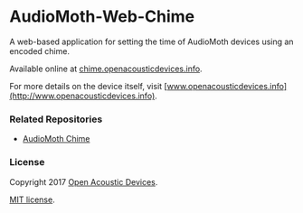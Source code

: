 # AudioMoth-Web-Chime #
A web-based application for setting the time of AudioMoth devices using an encoded chime.

Available online at [chime.openacousticdevices.info](http://chime.openacousticdevices.info).

For more details on the device itself, visit [www.openacousticdevices.info](http://www.openacousticdevices.info).

### Related Repositories ###
* [AudioMoth Chime](https://github.com/OpenAcousticDevices/AudioMoth-Chime)

### License ###

Copyright 2017 [Open Acoustic Devices](http://www.openacousticdevices.info/).

[MIT license](http://www.openacousticdevices.info/license).
